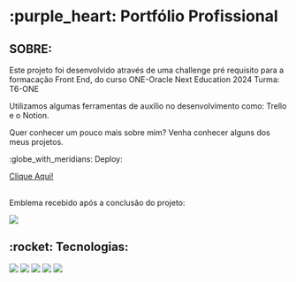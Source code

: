 <h1> :purple_heart: Portfólio Profissional</h1>

<h2>SOBRE: </h2>
<p>Este projeto foi desenvolvido através de uma challenge pré requisito para a formacação Front End, do curso ONE-Oracle Next Education 2024 Turma: T6-ONE</p>
<p>Utilizamos algumas ferramentas de auxílio no desenvolvimento como: Trello e o Notion. </p>
<p>Quer conhecer um pouco mais sobre mim? Venha conhecer alguns dos meus projetos.</p>
<p>:globe_with_meridians: Deploy:</p><a href="https://portfolio-profissional-sarapires-j5gjrcp6m.vercel.app">Clique Aqui!</a>

<div>
  <br>
  <p>Emblema recebido após a conclusão do projeto:</p>
 <img src="https://i.postimg.cc/wv6kfL0G/Badge-Portf-lio.png">
</div>

<h2>:rocket: Tecnologias:</h2>
<div>
  <img src="https://i.postimg.cc/wMbY2hYX/html-icon.png">
  <img src="https://i.postimg.cc/Wpgt5zdM/css-icon.png">
  <img src="https://i.postimg.cc/J0Dvh2t9/js-icon.png">
  <img src="https://i.postimg.cc/yYwM5sWc/211904-social-github-icon.png">
  <img src="https://i.postimg.cc/v852Bfmg/7564187-figma-logo-brand-icon.png">
</div>

